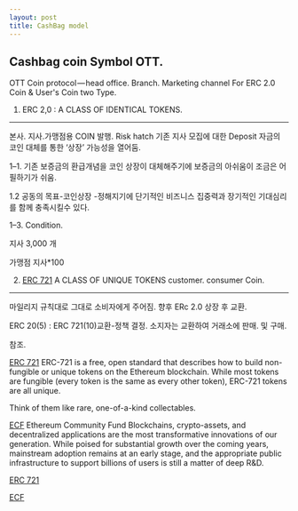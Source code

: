 ```yaml
---
layout: post
title: CashBag model
---
```



Cashbag coin Symbol OTT.
---
OTT Coin protocol — head office. Branch. Marketing channel For ERC 2.0 Coin & User's Coin two Type.

1. ERC 2,0 : A CLASS OF IDENTICAL TOKENS.
---
본사. 지사.가맹점용 COIN 발행.
Risk hatch 기존 지사 모집에 대한 Deposit 자금의 코인 대체를 통한 ‘상장’ 가능성을 열어둠.

1–1. 기존 보증금의 환급개념을 코인 상장이 대체해주기에 보증금의 아쉬움이 조금은 어필하기가 쉬움.

1.2 공동의 목표-코인상장 -정해지기에 단기적인 비즈니스 집중력과 장기적인 기대심리를 함께 충족시킬수 있다.

1–3. Condition.

지사 3,000 개

가맹점 지사*100

2. [ERC 721](http://erc721.org) A CLASS OF UNIQUE TOKENS
customer. consumer Coin.
---
마일리지 규칙대로 그대로 소비자에게 주어짐.
향후 ERc 2.0 상장 후 교환.

ERC 20(5) : ERC 721(10)교환-정책 결정.
소지자는 교환하여 거래소에 판매. 및 구매.




참조.

[ERC 721](http://erc721.org)
ERC-721 is a free, open standard that describes how to build non-fungible or unique tokens on the Ethereum blockchain. 
While most tokens are fungible (every token is the same as every other token), ERC-721 tokens are all unique. 

Think of them like rare, one-of-a-kind collectables.

[ECF](https://ecf.network./) Ethereum Community Fund
Blockchains, crypto-assets, and decentralized applications are the most transformative innovations of our generation. 
While poised for substantial growth over the coming years, mainstream adoption remains at an early stage, and the 
appropriate public infrastructure to support billions of users is still a matter of deep R&D.







[ERC 721](http://erc721.org)

[ECF](https://ecf.network./) 
